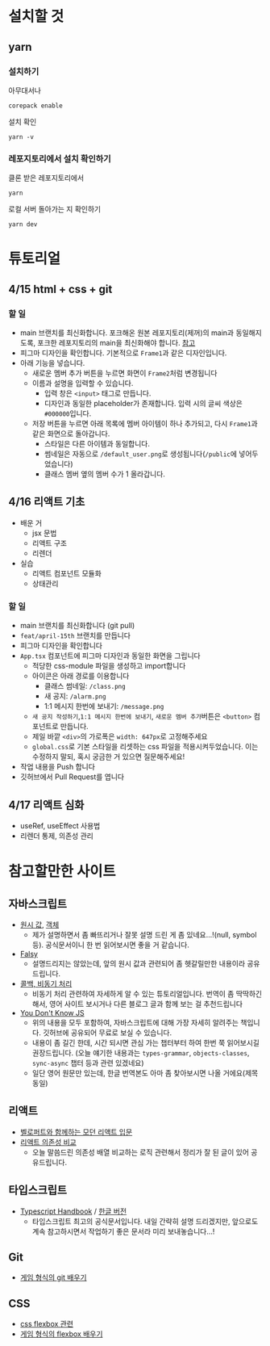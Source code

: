 # 설치할 것

## yarn

### 설치하기

아무대서나

```shell
corepack enable
```

설치 확인

```shell
yarn -v
```

### 레포지토리에서 설치 확인하기

클론 받은 레포지토리에서

```shell
yarn
```

로컬 서버 돌아가는 지 확인하기

```shell
yarn dev
```

# 튜토리얼

## 4/15 html + css + git

### 할 일

- main 브랜치를 최신화합니다. 포크해온 원본 레포지토리(제꺼)의 main과 동일해지도록, 포크한 레포지토리의 main을 최신화해야 합니다. [참고](https://json.postype.com/post/210431)
- 피그마 디자인을 확인합니다. 기본적으로 `Frame1`과 같은 디자인입니다.
- 아래 기능을 넣습니다.
  - 새로운 멤버 추가 버튼을 누르면 화면이 `Frame2`처럼 변경됩니다
  - 이름과 설명을 입력할 수 있습니다.
    - 입력 창은 `<input>` 태그로 만듭니다.
    - 디자인과 동일한 placeholder가 존재합니다. 입력 시의 글씨 색상은 `#000000`입니다.
  - 저장 버튼을 누르면 아래 목록에 멤버 아이템이 하나 추가되고, 다시 `Frame1`과 같은 화면으로 돌아갑니다.
    - 스타일은 다른 아이템과 동일합니다.
    - 썸네일은 자동으로 `/default_user.png`로 생성됩니다(`/public`에 넣어두었습니다)
    - 클래스 멤버 옆의 멤버 수가 1 올라갑니다.

## 4/16 리액트 기초

- 배운 거
  - jsx 문법
  - 리액트 구조
  - 리렌더
- 실습
  - 리액트 컴포넌트 모듈화
  - 상태관리

### 할 일

- main 브랜치를 최신화합니다 (git pull)
- `feat/april-15th` 브랜치를 만듭니다
- 피그마 디자인을 확인합니다
- `App.tsx` 컴포넌트에 피그마 디자인과 동일한 화면을 그립니다
  - 적당한 css-module 파일을 생성하고 import합니다
  - 아이콘은 아래 경로를 이용합니다
    - 클래스 썸네일: `/class.png`
    - 새 공지: `/alarm.png`
    - 1:1 메시지 한번에 보내기: `/message.png`
  - `새 공지 작성하기`,`1:1 메시지 한번에 보내기`, `새로운 멤버 추가`버튼은 `<button>` 컴포넌트로 만듭니다.
  - 제일 바깥 `<div>`의 가로폭은 `width: 647px`로 고정해주세요
  - `global.css`로 기본 스타일을 리셋하는 css 파일을 적용시켜두었습니다. 이는 수정하지 말되, 혹시 궁금한 거 있으면 질문해주세요!
- 작업 내용을 Push 합니다
- 깃허브에서 Pull Request를 엽니다

## 4/17 리액트 심화

- useRef, useEffect 사용법
- 리렌더 통제, 의존성 관리

# 참고할만한 사이트

## 자바스크립트 

- [원시 값](https://developer.mozilla.org/ko/docs/Glossary/Primitive), [객체](https://developer.mozilla.org/ko/docs/Learn/JavaScript/Objects/Basics)
  - 제가 설명하면서 좀 빠뜨리거나 잘못 설명 드린 게 좀 있네요...!(null, symbol 등). 공식문서이니 한 번 읽어보시면 좋을 거 같습니다.
- [Falsy](https://developer.mozilla.org/ko/docs/Glossary/Falsy)
  - 설명드리지는 않았는데, 앞의 원시 값과 관련되어 좀 헷갈릴만한 내용이라 공유드립니다.
- [콜백, 비동기 처리](https://ko.javascript.info/async)
  - 비동기 처리 관련하여 자세하게 알 수 있는 튜토리얼입니다. 번역이 좀 딱딱하긴 해서, 영어 사이트 보시거나 다른 블로그 글과 함께 보는 걸 추천드립니다
- [You Don't Know JS](https://github.com/getify/You-Dont-Know-JS)
  - 위의 내용을 모두 포함하여, 자바스크립트에 대해 가장 자세히 알려주는 책입니다. 깃허브에 공유되어 무료로 보실 수 있습니다.
  - 내용이 좀 길긴 한데, 시간 되시면 관심 가는 챕터부터 하여 한번 쭉 읽어보시길 권장드립니다. (오늘 얘기한 내용과는 `types-grammar`, `objects-classes`, `sync-async` 챕터 등과 관련 있겠네요)
  - 일단 영어 원문만 있는데, 한글 번역본도 아마 좀 찾아보시면 나올 거에요(제목 동일)

## 리액트

- [벨로퍼트와 함께하는 모던 리액트 입문](https://react.vlpt.us/)
- [리액트 의존성 비교](https://medium.com/suyeonme/react-lets-deep-dive-into-deps-array-of-useeffect-13ab96468db7)
  - 오늘 말씀드린 의존성 배열 비교하는 로직 관련해서 정리가 잘 된 글이 있어 공유드립니다. 

## 타입스크립트

- [Typescript Handbook](https://www.typescriptlang.org/docs/handbook/intro.html) / [한글 버전](https://typescript-kr.github.io)
  - 타입스크립트 최고의 공식문서입니다. 내일 간략히 설명 드리겠지만, 앞으로도 계속 참고하시면서 작업하기 좋은 문서라 미리 보내놓습니다...!

## Git

- [게임 형식의 git 배우기](https://learngitbranching.js.org/?locale=ko)

## CSS

- [css flexbox 관련](https://studiomeal.com/archives/197)
- [게임 형식의 flexbox 배우기](https://flexboxfroggy.com/#ko)
